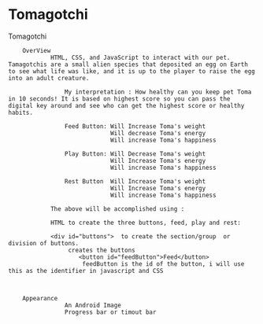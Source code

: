 # Tomagotchi

Tomagotchi

        OverView
                HTML, CSS, and JavaScript to interact with our pet. Tamagotchis are a small alien species that deposited an egg on Earth to see what life was like, and it is up to the player to raise the egg into an adult creature.

                    My interpretation : How healthy can you keep pet Toma in 10 seconds! It is based on highest score so you can pass the digital key around and see who can get the highest score or healthy habits.

                    Feed Button: Will Increase Toma's weight
                                 Will decrease Toma's energy
                                 Will increase Toma's happiness

                    Play Button: Will Decrease Toma's weight
                                 Will Increase Toma's energy
                                 Will increase Toma's happiness

                    Rest Button  Will Increase Toma's weight
                                 Will Increase Toma's energy
                                 Will increase Toma's happiness

                The above will be accomplished using :

                HTML to create the three buttons, feed, play and rest:

                <div id="buttons">  to create the section/group  or division of buttons.
                     creates the buttons
                        <button id="feedButton">Feed</button>
                         feedButton is the id of the button, i will use this as the identifier in javascript and CSS



        Appearance
                    An Android Image
                    Progress bar or timout bar
